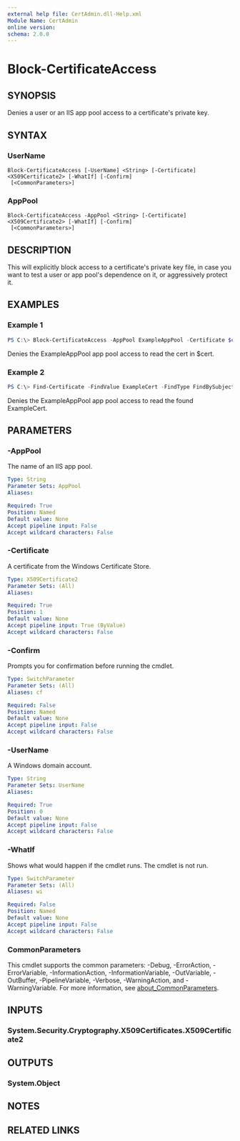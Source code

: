 ```yaml
---
external help file: CertAdmin.dll-Help.xml
Module Name: CertAdmin
online version:
schema: 2.0.0
---
```


# Block-CertificateAccess

## SYNOPSIS
Denies a user or an IIS app pool access to a certificate's private key.

## SYNTAX

### UserName
```
Block-CertificateAccess [-UserName] <String> [-Certificate] <X509Certificate2> [-WhatIf] [-Confirm]
 [<CommonParameters>]
```

### AppPool
```
Block-CertificateAccess -AppPool <String> [-Certificate] <X509Certificate2> [-WhatIf] [-Confirm]
 [<CommonParameters>]
```

## DESCRIPTION
This will explicitly block access to a certificate's private key file, in case you want to
test a user or app pool's dependence on it, or aggressively protect it.

## EXAMPLES

### Example 1
```powershell
PS C:\> Block-CertificateAccess -AppPool ExampleAppPool -Certificate $cert
```

Denies the ExampleAppPool app pool access to read the cert in $cert.

### Example 2
```powershell
PS C:\> Find-Certificate -FindValue ExampleCert -FindType FindBySubjectName -StoreName TrustedPeople -StoreLocation LocalMachine |Block-CertificateAccess ExampleAppPool
```

Denies the ExampleAppPool app pool access to read the found ExampleCert.

## PARAMETERS

### -AppPool
The name of an IIS app pool.

```yaml
Type: String
Parameter Sets: AppPool
Aliases:

Required: True
Position: Named
Default value: None
Accept pipeline input: False
Accept wildcard characters: False
```

### -Certificate
A certificate from the Windows Certificate Store.

```yaml
Type: X509Certificate2
Parameter Sets: (All)
Aliases:

Required: True
Position: 1
Default value: None
Accept pipeline input: True (ByValue)
Accept wildcard characters: False
```

### -Confirm
Prompts you for confirmation before running the cmdlet.

```yaml
Type: SwitchParameter
Parameter Sets: (All)
Aliases: cf

Required: False
Position: Named
Default value: None
Accept pipeline input: False
Accept wildcard characters: False
```

### -UserName
A Windows domain account.

```yaml
Type: String
Parameter Sets: UserName
Aliases:

Required: True
Position: 0
Default value: None
Accept pipeline input: False
Accept wildcard characters: False
```

### -WhatIf
Shows what would happen if the cmdlet runs.
The cmdlet is not run.

```yaml
Type: SwitchParameter
Parameter Sets: (All)
Aliases: wi

Required: False
Position: Named
Default value: None
Accept pipeline input: False
Accept wildcard characters: False
```

### CommonParameters
This cmdlet supports the common parameters: -Debug, -ErrorAction, -ErrorVariable, -InformationAction, -InformationVariable, -OutVariable, -OutBuffer, -PipelineVariable, -Verbose, -WarningAction, and -WarningVariable. For more information, see [about_CommonParameters](http://go.microsoft.com/fwlink/?LinkID=113216).

## INPUTS

### System.Security.Cryptography.X509Certificates.X509Certificate2

## OUTPUTS

### System.Object

## NOTES

## RELATED LINKS
